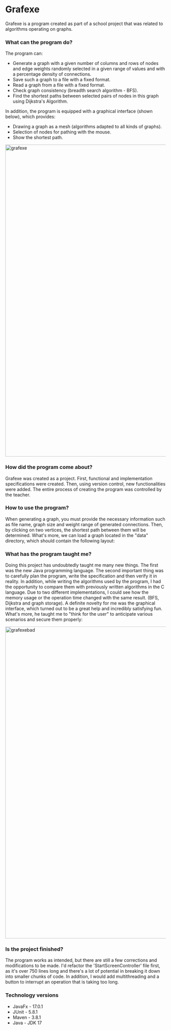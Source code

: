 # Grafexe

Grafexe is a program created as part of a school project that was related to algorithms operating on graphs.

### What can the program do?

The program can:
* Generate a graph with a given number of columns and rows of nodes and edge weights randomly selected in a given range of values and with a percentage density of connections.
* Save such a graph to a file with a fixed format.
* Read a graph from a file with a fixed format.
* Check graph consistency (breadth search algorithm - BFS).
* Find the shortest paths between selected pairs of nodes in this graph using Dijkstra's Algorithm.

In addition, the program is equipped with a graphical interface (shown below), which provides:
* Drawing a graph as a mesh (algorithms adapted to all kinds of graphs).
* Selection of nodes for pathing with the mouse.
* Show the shortest path.

<img width="976" alt="grafexe" src="https://user-images.githubusercontent.com/95620581/186385068-26641a01-cdc0-40f7-873d-25358877ea04.png">

### How did the program come about?
Grafexe was created as a project. First, functional and implementation specifications were created.
Then, using version control, new functionalities were added. The entire process of creating the program was controlled by the teacher.

### How to use the program?
When generating a graph, you must provide the necessary information such as file name, graph size and weight range of generated connections. Then, by clicking on two vertices, the shortest path between them will be determined. What's more, we can load a graph located in the "data" directory, which should contain the following layout:



### What has the program taught me?
Doing this project has undoubtedly taught me many new things. The first was the new Java programming language. The second important thing was to carefully plan the program, write the specification and then verify it in reality. In addition, while writing the algorithms used by the program, I had the opportunity to compare them with previously written algorithms in the C language. Due to two different implementations, I could see how the memory usage or the operation time changed with the same result. (BFS, Dijkstra and graph storage). A definite novelty for me was the graphical interface, which turned out to be a great help and incredibly satisfying fun. What's more, he taught me to "think for the user" to anticipate various scenarios and secure them properly:

<img width="976" alt="grafexebad" src="https://user-images.githubusercontent.com/95620581/186386821-6871d5fc-917b-4386-9ccc-92469eb58a87.png">

### Is the project finished?
The program works as intended, but there are still a few corrections and modifications to be made.
I'd refactor the 'StartScreenController' file first, as it's over 750 lines long and there's a lot of potential in breaking it down into smaller chunks of code. In addition, I would add multithreading and a button to interrupt an operation that is taking too long.

### Technology versions
* JavaFx - 17.0.1
* JUnit - 5.8.1
* Maven - 3.8.1
* Java - JDK 17

